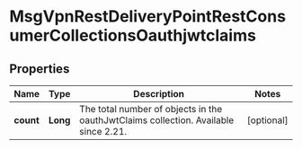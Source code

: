 
# MsgVpnRestDeliveryPointRestConsumerCollectionsOauthjwtclaims

## Properties
Name | Type | Description | Notes
------------ | ------------- | ------------- | -------------
**count** | **Long** | The total number of objects in the oauthJwtClaims collection. Available since 2.21. |  [optional]



